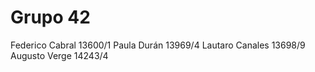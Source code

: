 # Grupo 42
Federico Cabral 13600/1
Paula Durán 13969/4
Lautaro Canales 13698/9
Augusto Verge 14243/4
